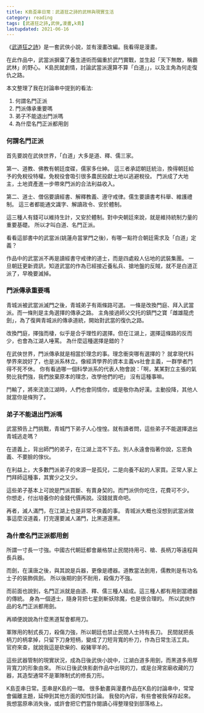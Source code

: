 ```yaml
---
title: K島歪串日常：武道狂之詩的武林與現實生活
category: reading
tags: [武道狂之詩,武俠,漫畫,k島]
lastupdated: 2021-06-16
---
```


《[武道狂之詩](https://zh.wikipedia.org/wiki/%E6%AD%A6%E9%81%93%E7%8B%82%E4%B9%8B%E8%A9%A9)》是一套武俠小說，並有漫畫改編。我看得是漫畫。

在此作品中，武當派摒棄了養生道術而偏重於武鬥實戰，並生起「天下無敵，稱霸武林」的野心。
K島民就劇情，討論武當派還算不算「白道」」，以及主角為何走復仇之路。

本文整理了我在討論串中提到的看法:

1. 何謂名門正派
2. 門派傳承重要嗎
3. 弟子不能退出門派嗎
4. 為什麼名門正派都用劍

<!--more-->

### 何謂名門正派

首先要說在武俠世界，「白道」大多是道、釋、儒三家。

第一、道教、佛教有朝廷度碟，儒家多仕紳。
這三者承認朝廷統治，換得朝廷給予的免稅役特權。免稅役會吸引很多農民投獻土地以逃避稅役。
門派成了大地主，土地資產進一步帶來門派的合法利益收入。

第二、道士、僧侶要讀經書、解釋教義、遵守戒律。儒生要讀書考科舉、維護禮制。
這三者都能通文識字、解讀政令、安於體制。

這三種人有錢可以維持生計，又安於體制。對中央朝廷來說，就是維持統制力量的重要基礎。
所以才叫白道、名門正派。

看看這部書中的武當派(姚蓮舟當掌門之後)，有哪一點符合朝廷需求及「白道」定義？

作品中的武當派不再是讀經書守戒律的道士，而是四處殺人佔地的武裝集團。
一旦朝廷更新資訊，知道武當的作為已經接近養私兵、搶地盤的反賊，就不是白道正派了，早晚要滅掉。

### 門派傳承重要嗎

青城派被武當派滅門之後，青城弟子有兩條路可選。
一條是改換門庭、拜入武當派。而一條則是主角選擇的傳承之路。
主角接過師父交托的鎮門之寶「雌雄龍虎劍」，為了復興青城派的傳承道統，開始對武當的復仇之路。

改換門庭，擇強而棲，似乎是合乎理性的選擇。但在江湖上，選擇這條路的反而少，也會為江湖人唾罵。
為什麼這種選擇是錯的？

在武俠世界，門派傳承就是相當於理念的事。理念衝突哪有選擇的？
就拿現代科學界來說好了，也是派系林立。像經濟學界的資本主義vs社會主義，一群學者鬥得不死不休。
你有看過哪一個科學派系的代表人物會說：「啊，某某對立主張的氣勢比我們強，我們放棄原本的理念，改學他們的吧」
沒有這種事嘛。

鬥輸了，將來流浪江湖時，人們也會同情你，或是敬你為好漢。主動投降，其他人就當你是條狗了。

### 弟子不能退出門派嗎

武當預告上門挑戰，青城門下弟子人心惶惶。就有讀者問，這些弟子不能選擇退出青城逃走嗎？

在道義上，背出師門的弟子，在江湖上混不下去。別人永遠會指著你說，忘恩負義、不要臉的傢伙。

在利益上，大多數門派弟子的來源一是孤兒，二是向養不起的人家買。正常人家上門拜師這種事，其實少之又少。

這些弟子基本上可說是門派買斷、有賣身契的。而門派供你吃住，花費可不少。
你想走，付出培養你的金錢代價再說。沒錢就賣命吧。

再者，滅人滿門，在江湖上也是非常不俠義的事。
青城派大概也沒想到武當派做事這麼沒道義，打完還要滅人滿門，比黑道還黑。

### 為什麼名門正派都用劍

所謂一寸長一寸強。中國古代朝廷都會嚴格禁止民間持用弓、槍、長柄刀等遠程與長兵器。

而劍，在漢唐之後，與其說是兵器，更像是禮器。道教當法劍用，儒教則是有功名士子的裝飾佩劍。
所以後期的劍不耐用，殺傷力不強。

而前面也說到，名門正派就是由道、釋、儒三種人組成。這三種人都有用劍當禮器的傳統。
身為一個道士，隨身背把七星劍斬妖除魔，也是很合理的。
所以武俠作品的名門正派都用劍。

再順便說說為什麼黑道幫會都用刀。

軍隊用的制式長刀，殺傷力強，所以朝廷也禁止民間人士持有長刀。
民間就把長柄刀的柄拿掉，只留下刀身短柄，變成了刀短背寬的朴刀，作為日常生活工具。
官府來查，就說我這是砍柴的、殺豬宰羊的。

這些武器管制的現實狀況，成為日後武俠小說中，江湖白道多用劍，而黑道多用厚背寬刀的形象由來。
所以日後武俠影劇作品中出現的刀，或是台灣宮廟收藏的刀器，其造型通常不是軍隊制式的修長刀形。

<div class="note">
K島歪串日常。歪串是K島的一環。
很多動畫與漫畫作品在K島的討論串中，常常會偏離主題，延伸到其他方面的知性討論。
我發的內容，有些會被我保存起來。我想當原串消失後，或許會把它們當作閱讀心得整理發到部落格上。
</div>